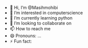- 👋 Hi, I’m @Masihmohibi
- 👀 I’m interested in computerscience
- 🌱 I’m currently learning python
- 💞️ I’m looking to collaborate on 
- 📫 How to reach me 
- 😄 Pronouns: ...
- ⚡ Fun fact: 
<!---
Masihmohibi/Masihmohibi is a ✨ special ✨ repository because its `README.md` (this file) appears on your GitHub profile.
You can click the Preview link to take a look at your changes.
--->
